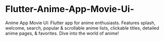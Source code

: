 # Flutter-Anime-App-Movie-Ui-
Anime App Movie UI: Flutter app for anime enthusiasts. Features splash, welcome, search, popular &amp; scrollable anime lists, clickable titles, detailed anime pages, &amp; favorites. Dive into the world of anime!
